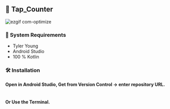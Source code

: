 ## 📱 Tap_Counter

![ezgif com-optimize](https://user-images.githubusercontent.com/45048950/90160496-6ec5b280-ddc4-11ea-9ec6-4899132756b8.gif)

### 🧰 System Requirements
* Tyler Young 
* Android Studio
* 100 % Kotlin

### 🛠️ Installation 

#### Open in Android Studio, Get from Version Control -> enter repository URL.

```

```

#### Or Use the Terminal.

```

```
